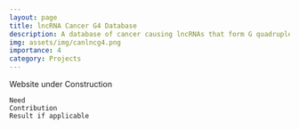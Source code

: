 ```yaml
---
layout: page
title: lncRNA Cancer G4 Database
description: A database of cancer causing lncRNAs that form G quadruplex structures (ik, quite a mouthful).
img: assets/img/canlncg4.png
importance: 4
category: Projects
---
```


Website under Construction

    Need
    Contribution
    Result if applicable

